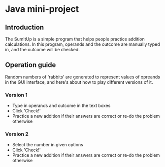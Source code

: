 # Java mini-project
## Introduction
The SumItUp is a simple program that helps people practice addition calculations. 
In this program, operands and the outcome are manually typed in, and the outcome will be checked.
## Operation guide
Random numbers of 'rabbits' are generated to represent values of opreands in the GUI interface, and here's about how to play different versions of it.
### Version 1
* Type in operands and outcome in the text boxes
* Click 'Check!'
* Practice a new addition if their answers are correct or re-do the problem otherwise
### Version 2
* Select the number in given options
* Click 'Check!'
* Practice a new addition if their answers are correct or re-do the problem otherwise


